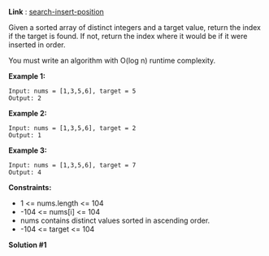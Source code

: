 **Link** : [search-insert-position](https://leetcode.com/problems/search-insert-position/)

Given a sorted array of distinct integers and a target value, return the index if the target is found. If not, return the index where it would be if it were inserted in order.

You must write an algorithm with O(log n) runtime complexity.


**Example 1:**
```text
Input: nums = [1,3,5,6], target = 5
Output: 2
```

**Example 2:**
```text
Input: nums = [1,3,5,6], target = 2
Output: 1
```

**Example 3:**
```text
Input: nums = [1,3,5,6], target = 7
Output: 4
``` 

**Constraints:**

- 1 <= nums.length <= 104
- -104 <= nums[i] <= 104
- nums contains distinct values sorted in ascending order.
- -104 <= target <= 104

**Solution #1**
```php
```